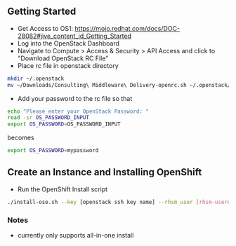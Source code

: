 ## Getting Started ##
 * Get Access to OS1: https://mojo.redhat.com/docs/DOC-28082#jive_content_id_Getting_Started
 * Log into the OpenStack Dashboard
 * Navigate to Compute > Access & Security > API Access and click to "Download OpenStack RC File"
 * Place rc file in openstack directory

 ```bash
 mkdir ~/.openstack
 mv ~/Downloads/Consulting\ Middleware\ Delivery-openrc.sh ~/.openstack/openrc.sh
 ```
 * Add your password to the rc file so that
 ```bash
 echo "Please enter your OpenStack Password: "
 read -sr OS_PASSWORD_INPUT
 export OS_PASSWORD=OS_PASSWORD_INPUT
 ```

 becomes

 ```bash
 export OS_PASSWORD=mypassword
 ```


## Create an Instance and Installing OpenShift ##
 * Run the OpenShift Install script

 ```bash
 ./install-ose.sh --key [openstack ssh key name] --rhsm_user [rhsm-username] --rhsm_pass [rhsm-password] --roles "broker node"
 ```

### Notes ###
- currently only supports all-in-one install
